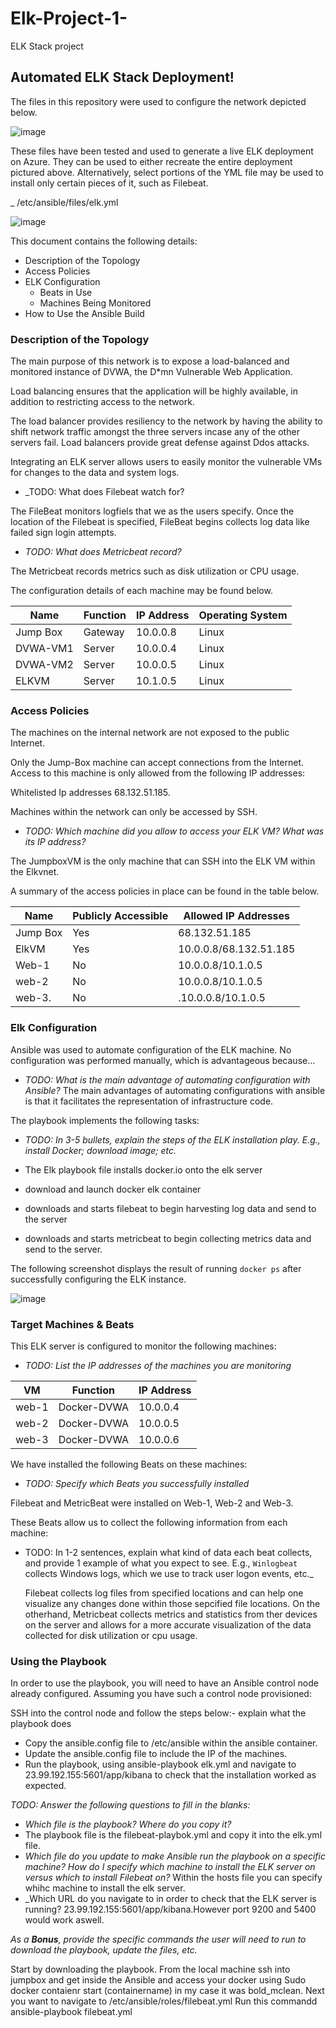 # Elk-Project-1-
ELK Stack project 
## Automated ELK Stack Deployment!
The files in this repository were used to configure the network depicted 
below.


 ![image](Images/Elk_Stack_Diagram.drawio.png)

These files have been tested and used to generate a live ELK deployment on Azure. They can be used to either recreate the entire deployment pictured above. Alternatively, select portions of the YML file may be used to install only certain pieces of it, such as Filebeat.

_
/etc/ansible/files/elk.yml
	
  ![image](Images/elk-yml.png)

This document contains the following details:
- Description of the Topology
- Access Policies
- ELK Configuration
  - Beats in Use
  - Machines Being Monitored
- How to Use the Ansible Build


### Description of the Topology

The main purpose of this network is to expose a load-balanced and monitored instance of DVWA, the D*mn Vulnerable Web Application.

Load balancing ensures that the application will be highly available, in addition to restricting access to the network.


The load balancer provides resiliency to the network by having the ability to shift network traffic amongst the three servers incase any of the other servers fail. Load balancers provide great defense against Ddos attacks. 

Integrating an ELK server allows users to easily monitor the vulnerable VMs for changes to the data and system logs.



- _TODO: What does Filebeat watch for?

The FileBeat monitors logfiels that we as the users specify. Once the location of the Filebeat is specified, FileBeat begins collects log data like failed sign login attempts.  


- _TODO: What does Metricbeat record?_
 
The Metricbeat records metrics such as disk utilization or CPU usage.


The configuration details of each machine may be found below.


| Name     | Function | IP Address | Operating System |
|----------|----------|------------|------------------|
| Jump Box | Gateway  | 10.0.0.8   | Linux            |
| DVWA-VM1 | Server   | 10.0.0.4   | Linux            |
| DVWA-VM2 | Server   | 10.0.0.5   | Linux            |
| ELKVM    | Server   | 10.1.0.5   | Linux            |

### Access Policies

The machines on the internal network are not exposed to the public Internet. 

Only the Jump-Box machine can accept connections from the Internet. Access to this machine is only allowed from the following IP addresses:

Whitelisted Ip addresses 68.132.51.185.

Machines within the network can only be accessed by SSH.

- _TODO: Which machine did you allow to access your ELK VM? What was its IP address?_
	 
The JumpboxVM is the only machine that can SSH into the ELK VM within the Elkvnet. 

A summary of the access policies in place can be found in the table below.

| Name     | Publicly Accessible| Allowed IP Addresses |
|----------|--------------------|----------------------|
| Jump Box |  Yes               |  68.132.51.185       |
| ElkVM    |  Yes  	            |10.0.0.8/68.132.51.185|
| Web-1    |  No                | 10.0.0.8/10.1.0.5    |
| web-2    | No                 | 10.0.0.8/10.1.0.5    |
| web-3.   | No                 |.10.0.0.8/10.1.0.5    |

### Elk Configuration

Ansible was used to automate configuration of the ELK machine. No configuration was performed manually, which is advantageous because...
- _TODO: What is the main advantage of automating configuration with Ansible?_
 	The main advantages of automating configurations with ansible is that it facilitates the representation of infrastructure code. 

The playbook implements the following tasks:
- _TODO: In 3-5 bullets, explain the steps of the ELK installation play. E.g., install Docker; download image; etc._

- The Elk playbook file installs docker.io onto the elk server
- download and launch docker elk container 
- downloads and starts filebeat to begin harvesting log data and send to the server
- downloads and starts metricbeat to begin collecting metrics data and send to the server.


The following screenshot displays the result of running `docker ps` after successfully configuring the ELK instance.


![image](Images/docker-ps.png)


### Target Machines & Beats
This ELK server is configured to monitor the following machines:
- _TODO: List the IP addresses of the machines you are monitoring_
	
| VM    | Function    | IP Address  |
|-------|-------------|-------------|
| web-1 | Docker-DVWA | 10.0.0.4    |
| web-2 | Docker-DVWA | 10.0.0.5    |
| web-3 | Docker-DVWA | 10.0.0.6    |

	

We have installed the following Beats on these machines:
- _TODO: Specify which Beats you successfully installed_

Filebeat and MetricBeat were installed on  Web-1, Web-2 and Web-3. 

These Beats allow us to collect the following information from each machine:

- TODO: In 1-2 sentences, explain what kind of data each beat collects, and provide 1 example of what you expect to see. E.g., `Winlogbeat` collects Windows logs, which we use to track user logon events, etc._
		
    Filebeat collects log files from specified locations and can help one visualize any changes done within those sepcified file locations. On the otherhand, Metricbeat collects metrics and statistics from ther devices on the server and allows for a more accurate visualization of the data collected for disk utilization or cpu usage.  

### Using the Playbook
In order to use the playbook, you will need to have an Ansible control node already configured. Assuming you have such a control node provisioned: 

SSH into the control node and follow the steps below:- explain what the playbook does 
- Copy the ansible.config file to /etc/ansible within the ansible container.
- Update the ansible.config file to include the IP of the machines.
- Run the playbook, using ansible-playbook elk.yml and navigate to 23.99.192.155:5601/app/kibana to check that the installation worked as expected.

_TODO: Answer the following questions to fill in the blanks:_
- _Which file is the playbook?  Where do you copy it?_ 
- The playbook file is the filebeat-playbok.yml and copy it into the elk.yml file. 
- _Which file do you update to make Ansible run the playbook on a specific machine? How do I specify which machine to install the ELK server on versus which to install Filebeat on?_ Within the hosts file you can specify whihc machine to install the elk server.  
- _Which URL do you navigate to in order to check that the ELK server is running?
      23.99.192.155:5601/app/kibana.However port 9200 and 5400 would work aswell. 


_As a **Bonus**, provide the specific commands the user will need to run to download the playbook, update the files, etc._

Start by downloading the playbook. From the local machine ssh into jumpbox and get inside the Ansible and access your docker using Sudo docker contaienr start (containername) in my case it was bold_mclean. 
Next you want to navigate to /etc/ansible/roles/filebeat.yml
Run this commandd ansible-playbook filebeat.yml
